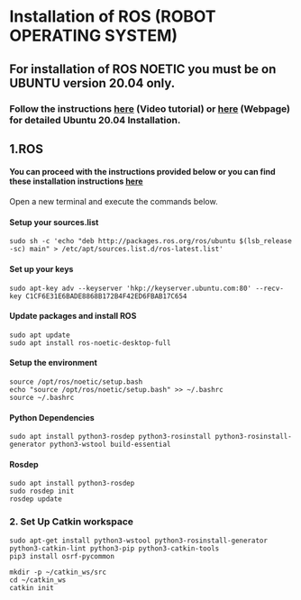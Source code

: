 # Installation of ROS (ROBOT OPERATING SYSTEM)
## For installation of ROS NOETIC you must be on UBUNTU version 20.04 only.

### Follow the instructions  [here](https://www.youtube.com/watch?v=-iSAyiicyQY) (Video tutorial) or [here](https://itsfoss.com/dual-boot-hdd-ssd/) (Webpage) for detailed Ubuntu 20.04 Installation.
## 1.ROS
#### You can proceed with the instructions provided below or you can find these installation instructions [here](http://wiki.ros.org/noetic/Installation/Ubuntu)
Open a new terminal and execute the commands below.
#### Setup your sources.list
    sudo sh -c 'echo "deb http://packages.ros.org/ros/ubuntu $(lsb_release -sc) main" > /etc/apt/sources.list.d/ros-latest.list'
#### Set up your keys
    sudo apt-key adv --keyserver 'hkp://keyserver.ubuntu.com:80' --recv-key C1CF6E31E6BADE8868B172B4F42ED6FBAB17C654
#### Update packages and install ROS
	sudo apt update
	sudo apt install ros-noetic-desktop-full
#### Setup the environment
    source /opt/ros/noetic/setup.bash
	echo "source /opt/ros/noetic/setup.bash" >> ~/.bashrc
    source ~/.bashrc	
#### Python Dependencies
	sudo apt install python3-rosdep python3-rosinstall python3-rosinstall-generator python3-wstool build-essential
#### Rosdep
	sudo apt install python3-rosdep
	sudo rosdep init
	rosdep update
	

### 2. Set Up Catkin workspace


```
sudo apt-get install python3-wstool python3-rosinstall-generator python3-catkin-lint python3-pip python3-catkin-tools
pip3 install osrf-pycommon
```

```
mkdir -p ~/catkin_ws/src
cd ~/catkin_ws
catkin init
```    


